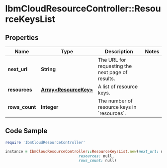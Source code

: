 # IbmCloudResourceController::ResourceKeysList

## Properties

Name | Type | Description | Notes
------------ | ------------- | ------------- | -------------
**next_url** | **String** | The URL for requesting the next page of results. | 
**resources** | [**Array&lt;ResourceKey&gt;**](ResourceKey.md) | A list of resource keys. | 
**rows_count** | **Integer** | The number of resource keys in &#x60;resources&#x60;. | 

## Code Sample

```ruby
require 'IbmCloudResourceController'

instance = IbmCloudResourceController::ResourceKeysList.new(next_url: null,
                                 resources: null,
                                 rows_count: null)
```


